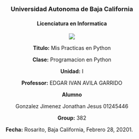 

<div align="center">

### **Universidad Autonoma de Baja California**


#### Licenciatura en Informatica
 
 [![](https://upload.wikimedia.org/wikipedia/commons/c/cc/Logo_de_la_UABC.svg)](https://upload.wikimedia.org/wikipedia/commons/c/cc/Logo_de_la_UABC.svg)

**Titulo:**
Mis Practicas en Python

**Clase:**
Programacion en Python

**Unidad:**
 I

**Professor:**
EDGAR IVAN AVILA GARRIDO

**Alumno**

Gonzalez Jimenez Jonathan Jesus                01245446

**Group:**
382

**Fecha:**
Rosarito, Baja California, Febrero 28, 20201. 
</div>
